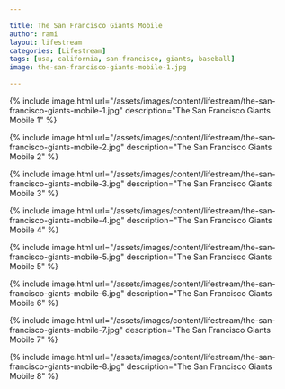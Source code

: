 ```yaml
---

title: The San Francisco Giants Mobile
author: rami
layout: lifestream 
categories: [Lifestream]
tags: [usa, california, san-francisco, giants, baseball]
image: the-san-francisco-giants-mobile-1.jpg

---
```


{% include image.html url="/assets/images/content/lifestream/the-san-francisco-giants-mobile-1.jpg" description="The San Francisco Giants Mobile 1" %}

{% include image.html url="/assets/images/content/lifestream/the-san-francisco-giants-mobile-2.jpg" description="The San Francisco Giants Mobile 2" %}

{% include image.html url="/assets/images/content/lifestream/the-san-francisco-giants-mobile-3.jpg" description="The San Francisco Giants Mobile 3" %}

{% include image.html url="/assets/images/content/lifestream/the-san-francisco-giants-mobile-4.jpg" description="The San Francisco Giants Mobile 4" %}

{% include image.html url="/assets/images/content/lifestream/the-san-francisco-giants-mobile-5.jpg" description="The San Francisco Giants Mobile 5" %}

{% include image.html url="/assets/images/content/lifestream/the-san-francisco-giants-mobile-6.jpg" description="The San Francisco Giants Mobile 6" %}

{% include image.html url="/assets/images/content/lifestream/the-san-francisco-giants-mobile-7.jpg" description="The San Francisco Giants Mobile 7" %}

{% include image.html url="/assets/images/content/lifestream/the-san-francisco-giants-mobile-8.jpg" description="The San Francisco Giants Mobile 8" %}
